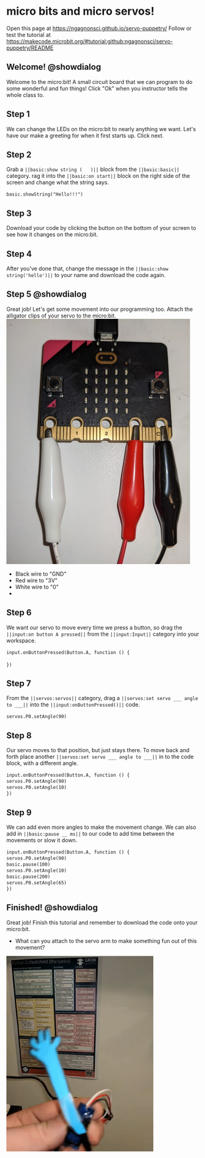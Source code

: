 # micro bits and micro servos!
Open this page at https://ngagnonsci.github.io/servo-puppetry/
Follow or test the tutorial at https://makecode.microbit.org/#tutorial:github:ngagnonsci/servo-puppetry/README

## Welcome! @showdialog
Welcome to the micro:bit! A small circuit board that we can program to do some wonderful and fun things!
Click "Ok" when you instructor tells the whole class to.

## Step 1 
We can change the LEDs on the micro:bit to nearly anything we want. Let's have our make a greeting for when it first starts up. Click next.


## Step 2
Grab a ``||basic:show string (   )||`` block from the ``||basic:basic||`` category. rag it into the ``||basic:on start||`` block on the right side of the screen and change what the string says.
```blocks
basic.showString("Hello!!!")
```

## Step 3
Download your code by clicking the button on the bottom of your screen to see how it changes on the micro:bit.

## Step 4
After you've done that, change the message in the ``||basic:show string('hello')||`` to your name and download the code again.

## Step 5 @showdialog
Great job! Let's get some movement into our programming too. Attach the alligator clips of your servo to the micro:bit.
![Wiring Diagram](images/servo-wiring-example.jpg)
* Black wire to "GND" 
* Red wire to "3V"
* White wire to "0"
* 

## Step 6
We want our servo to move every time we press a button, so drag the ``||input:on button A pressed||`` from the ``||input:Input||`` category into your workspace.
```blocks
input.onButtonPressed(Button.A, function () {
	
})
```
## Step 7 
From the ``||servos:servos||`` category, drag a ``||servos:set servo ___ angle to ___||`` into the ``||input:onButtonPressed()||`` code.
```blocks
servos.P0.setAngle(90)
```

## Step 8
Our servo moves to that position, but just stays there. To move back and forth place another ``||servos:set servo ___ angle to ___||`` in to the code block, with a different angle.
```blocks
input.onButtonPressed(Button.A, function () {
servos.P0.setAngle(90)
servos.P0.setAngle(10)	
})
```

## Step 9
We can add even more angles to make the movement change. We can also add in ``||basic:pause __ ms||`` to our code to add time between the movements or slow it down.
```blocks
input.onButtonPressed(Button.A, function () {
servos.P0.setAngle(90)
basic.pause(100)
servos.P0.setAngle(10)
basic.pause(200)
servos.P0.setAngle(65)
})
```

## Finished! @showdialog
Great job! Finish this tutorial and remember to download the code onto your micro:bit. 
* What can you attach to the servo arm to make something fun out of this movement?

![Servo Example](images/servo-arm-example.gif)
